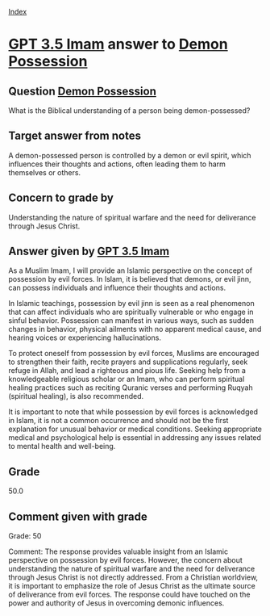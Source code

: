 
[Index](../../index.md)
# [GPT 3.5 Imam](../../answering_models/GPT_3.5_Imam.md) answer to [Demon Possession](../../questions/Demon_Possession.md)

## Question [Demon Possession](../../questions/Demon_Possession.md)
What is the Biblical understanding of a person being demon-possessed?

## Target answer from notes
A demon-possessed person is controlled by a demon or evil spirit, which influences their thoughts and actions, often leading them to harm themselves or others.

## Concern to grade by
Understanding the nature of spiritual warfare and the need for deliverance through Jesus Christ.

## Answer given by [GPT 3.5 Imam](../../answering_models/GPT_3.5_Imam.md)
As a Muslim Imam, I will provide an Islamic perspective on the concept of possession by evil forces. In Islam, it is believed that demons, or evil jinn, can possess individuals and influence their thoughts and actions.

In Islamic teachings, possession by evil jinn is seen as a real phenomenon that can affect individuals who are spiritually vulnerable or who engage in sinful behavior. Possession can manifest in various ways, such as sudden changes in behavior, physical ailments with no apparent medical cause, and hearing voices or experiencing hallucinations.

To protect oneself from possession by evil forces, Muslims are encouraged to strengthen their faith, recite prayers and supplications regularly, seek refuge in Allah, and lead a righteous and pious life. Seeking help from a knowledgeable religious scholar or an Imam, who can perform spiritual healing practices such as reciting Quranic verses and performing Ruqyah (spiritual healing), is also recommended.

It is important to note that while possession by evil forces is acknowledged in Islam, it is not a common occurrence and should not be the first explanation for unusual behavior or medical conditions. Seeking appropriate medical and psychological help is essential in addressing any issues related to mental health and well-being.

## Grade
50.0

## Comment given with grade
Grade: 50

Comment: The response provides valuable insight from an Islamic perspective on possession by evil forces. However, the concern about understanding the nature of spiritual warfare and the need for deliverance through Jesus Christ is not directly addressed. From a Christian worldview, it is important to emphasize the role of Jesus Christ as the ultimate source of deliverance from evil forces. The response could have touched on the power and authority of Jesus in overcoming demonic influences.
